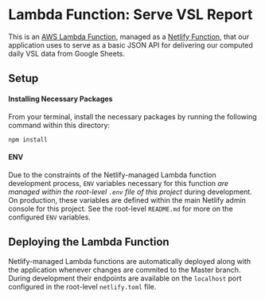 # Lambda Function: Serve VSL Report
This is an [AWS Lambda Function](https://docs.aws.amazon.com/lambda/latest/dg/nodejs-handler.html), managed as a [Netlify Function](https://docs.netlify.com/cli/get-started/#unbundled-javascript-function-deploys), that our application uses to serve as a basic JSON API for delivering our computed daily VSL data from Google Sheets.

## Setup

#### Installing Necessary Packages
From your terminal, install the necessary packages by running the following command within this directory:

```
npm install
```

#### ENV
Due to the constraints of the Netlify-managed Lambda function development process, `ENV` variables necessary for this function _are managed within the root-level `.env` file of this project_ during development. On production, these variables are defined within the main Netlify admin console for this project. See the root-level `README.md` for more on the configured `ENV` variables.

## Deploying the Lambda Function
Netlify-managed Lambda functions are automatically deployed along with the application whenever changes are commited to the Master branch. During development their endpoints are available on the `localhost` port configured in the root-level `netlify.toml` file.
